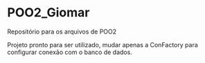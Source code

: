 # POO2_Giomar

Repositório para os arquivos de POO2

Projeto pronto para ser utilizado, mudar apenas a ConFactory para configurar conexão com o banco de dados.
